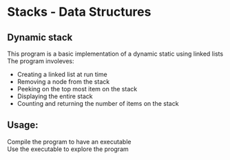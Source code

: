 # Stacks - Data Structures

## Dynamic stack  
This program is a basic implementation of a dynamic static using linked lists  
The program involeves:
- Creating a linked list at run time
- Removing a node from the stack
- Peeking on the top most item on the stack
- Displaying the entire stack
- Counting and returning the number of items on the stack

## Usage:
Compile the program to have an executable  
Use the executable to explore the program  



